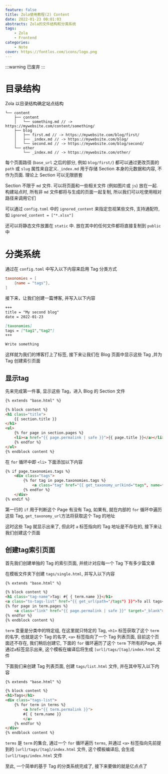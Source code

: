 ```yaml
---
feature: false
title: Zola使用教程(2) Content
date: 2022-01-23 00:01:03
abstracts: Zola的文件结构和分类系统
tags:
    - Zola
    - Frontend
categories:
    - Note
cover: https://fontlos.com/icons/logo.png
---
```


:::warning
已废弃
:::

# 目录结构

Zola 以目录结构确定站点结构

```
└── content
    ├── content
    │   └── something.md // -> https://mywebsite.com/content/something/
    ├── blog
    │   ├── first.md // -> https://mywebsite.com/blog/first/
    │   ├── _index.md // -> https://mywebsite.com/blog/
    │   └── second.md // -> https://mywebsite.com/blog/second/
    └── other
        └── _index.md // -> https://mywebsite.com/other/
```

每个页面路径 (`base_url` 之后的部分, 例如 `blog/first/`) 都可以通过更改页面的 `path` 或 `slug` 属性来自定义.`_index.md` 用于存储 Section 本身的元数据和内容, 不作为页面. 理论上 Section 可以无限嵌套

Section 不限于 `md` 文件. 可以将页面和一些相关文件 (例如图片或 `js`) 放在一起. 构建站点时, 所有非 `md` 文件都将与生成的页面一起复制, 所以我们可以吃使用相对路径来调用它们

可以通过 `config.toml` 中的 `ignored_content` 来指定忽视某些文件, 支持通配符, 如 `ignored_content = ["*.xlsx"]`

还可以将静态文件放置在 `static` 中. 放在其中的任何文件都将直接复制到 `public` 中

# 分类系统

通过在 `config.toml` 中写入以下内容来启用 Tag 分类方式

```toml
taxonomies = [
    {name = "tags"},
]
```

接下来，让我们创建一篇博客, 并写入以下内容

```md
+++
title = "My second blog"
date = 2022-01-23

[taxonomies]
tags = ["tag1","tag2"]
+++

Write something
```

这样就为我们的博客打上了标签, 接下来让我们在 Blog 页面中显示这些 Tag ,并为 Tag 创建索引页面

## 显示tag

先来完成第一件事, 显示这些 Tag，进入 Blog 的 Section 文件

```html
{% extends "base.html" %}

{% block content %}
<h1 class="title">
    {{ section.title }}
</h1>
<ul>
    {% for page in section.pages %}
    <li><a href="{{ page.permalink | safe }}">{{ page.title }}</a></li>
    {% endfor %}
</ul>
{% endblock content %}
```

在 `for` 循环中即 `<li>` 下面添加以下内容

```html
{% if page.taxonomies.tags %}
    <div class="tags">
        {% for tag in page.taxonomies.tags %}
            <a class="tag" href="{{ get_taxonomy_ur(kind="tags", name=tag) | safe }}">#{{ tag }}</a>
        {% endfor %}
    </div>
{% endif %}
```

第一行的 `if` 用于判断这个 Page 有没有 Tag, 如果有, 就在内部的 `for` 循环中遍历这些 Tag, `get_taxonomy_url`方法将获取这个 Tag 的地址

这时这些 Tag 就显示出来了, 但此时 `a` 标签指向的 Tag 地址是不存在的, 接下来让我们创建这个页面

## 创建tag索引页面

首先我们创建单独的 Tag 的索引页面, 并统计对应每一个 Tag 下有多少篇文章

在模板文件夹下创建 `tags/single.html`, 并写入以下内容

```html
{% extends "base.html" %}

{% block content %}
<h1 class="tag-name">Tag: #{ { term.name }}</h1>
<a class="to-tags-list" href="{{ get_url(path="/tags") }}">To all tags</a>
{% for page in term.pages %}
    <a class="link" href="{{ page.permalink | safe }}" target="_blank">{ { page.title }}</a>
{% endfor %}
{% endblock content %}
```

`term` 变量是分类中的特定组, 在这里就只特定的 Tag, `<h1>` 标签获取了这个 `term` 的名字, 也就是这个 Tag 的名字, `<a>` 标签指向了一个 Tag 列表页面, 目前这个页面还不存在, 我们稍后创建它, 下面的 `for` 循环遍历了这个 `term` 下所有的Page, 并通过`a`标签显示出来, 这个模板在编译后将生成 `[url]/tags/[tag]/index.html` 文件

下面我们来创建 Tag 列表页面, 创建 `tags/list.html` 文件, 并在其中写入以下内容

```html
{% extends "base.html" %}

{% block content %}
<h1>Tags</h1>
<div class="tags-list">
    {% for term in terms %}
        <a href="{{ term.permalink }}">
        #{ { term.name }}
        </a>
    {% endfor %}
</div>
{% endblock content %}
```

`terms` 是 `term` 的集合, 通过一个 `for` 循环遍历 `terms`, 并通过 `<a>` 标签指向先前提到的 `[url]/tags/[tag]/index.html` 文件, 这个模板编译后, 会生成 `[url]/tags/index.html` 文件

至此, 一个简单的基于 Tag 的分类系统完成了, 接下来要做的就是亿点点了
